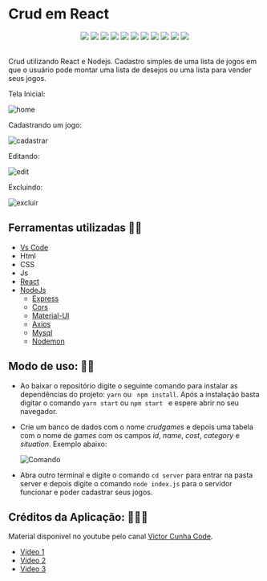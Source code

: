 # Crud em React

<div align="center">
    <img src="https://img.shields.io/badge/Visual_Studio_Code-0078D4?style=for-the-badge&logo=visual%20studio%20code&logoColor=white" />
    <img src="https://img.shields.io/badge/HTML5-E34F26?style=for-the-badge&logo=html5&logoColor=white" />
    <img src="https://img.shields.io/badge/CSS3-1572B6?style=for-the-badge&logo=css3&logoColor=white" />
    <img src="https://img.shields.io/badge/JavaScript-323330?style=for-the-badge&logo=javascript&logoColor=F7DF1E" />
    <img src="https://img.shields.io/badge/React-20232A?style=for-the-badge&logo=react&logoColor=61DAFB" />
    <img src="https://img.shields.io/badge/Node.js-339933?style=for-the-badge&logo=nodedotjs&logoColor=white" />
    <img src="https://img.shields.io/badge/Express.js-000000?style=for-the-badge&logo=express&logoColor=white" />
    <img src="https://img.shields.io/badge/npm-CB3837?style=for-the-badge&logo=npm&logoColor=white" />
    <img src="https://img.shields.io/badge/Yarn-2C8EBB?style=for-the-badge&logo=yarn&logoColor=white" />
    <img src="https://img.shields.io/badge/MariaDB-003545?style=for-the-badge&logo=mariadb&logoColor=white" />
    <img src="https://img.shields.io/badge/MySQL-005C84?style=for-the-badge&logo=mysql&logoColor=white" />
</div>

<br>

Crud utilizando React e Nodejs. Cadastro simples de uma lista de jogos em que o usuário pode montar uma lista de desejos ou uma lista para vender seus jogos.

Tela Inicial:

![home](https://user-images.githubusercontent.com/71888055/159958127-6dc14beb-a3dd-4df6-8b39-0117cb8397a9.gif)


Cadastrando um jogo:

![cadastrar](https://user-images.githubusercontent.com/71888055/159958323-c24680cf-2864-4234-9756-01318fb2c1ef.gif)


Editando:

![edit](https://user-images.githubusercontent.com/71888055/159958250-be360c90-4d6a-4174-9e44-c865d5cc8c00.gif)


Excluindo:

![excluir](https://user-images.githubusercontent.com/71888055/159958465-c2925552-9e3c-4b34-918f-dc7e35b64fde.gif)


## Ferramentas utilizadas 👨‍💻

- [Vs Code](https://code.visualstudio.com/)
- Html
- CSS
- Js
- [React](https://pt-br.reactjs.org/)
- [NodeJs](https://nodejs.org/en/)
    - [Express](https://expressjs.com/pt-br/)
    - [Cors](https://expressjs.com/en/resources/middleware/cors.html)
    - [Material-UI](https://mui.com/pt/)
    - [Axios](https://axios-http.com/ptbr/docs/intro)
    - [Mysql](https://www.mysql.com/)
    - [Nodemon](https://www.npmjs.com/package/nodemon)

##

## Modo de uso: 🤔🧐

- Ao baixar o repositório digite o seguinte comando para instalar as dependências do projeto: `` yarn `` ou `` npm install``. Após a instalação basta digitar o comando `` yarn start `` ou ``npm start `` e espere abrir no seu navegador.

- Crie um banco de dados com o nome *crudgames* e depois uma tabela com o nome de *games* com os campos *id*, *name*, *cost*, *category* e *situation*. Exemplo abaixo:

    ![Comando](https://user-images.githubusercontent.com/71888055/159966863-bceb2719-feb4-47b9-8b81-1605d49cd674.PNG)

- Abra outro terminal e digite o comando `` cd server `` para entrar na pasta server e depois digite o comando `` node index.js `` para o servidor funcionar e poder cadastrar seus jogos.

## Créditos da Aplicação: 🤝👨‍💻

Material disponivel no youtube pelo canal [Victor Cunha Code](https://www.youtube.com/c/VitorCunhaCode/videos).

- [Video 1](https://www.youtube.com/watch?v=e0He6sCiQT8&t=912s)
- [Video 2](https://www.youtube.com/watch?v=5_9rvyT9cg4)
- [Video 3](https://www.youtube.com/watch?v=vzPsUWLprAw)
